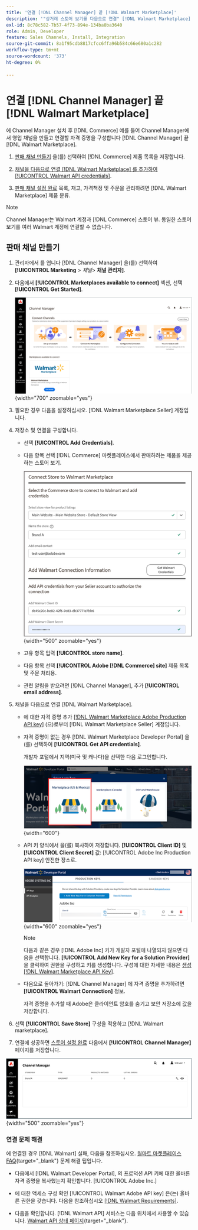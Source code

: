```yaml
---
title: '연결 [!DNL Channel Manager] 끝 [!DNL Walmart Marketplace]'
description: '"상거래 스토어 보기를 다음으로 연결" [!DNL Walmart Marketplace] Walmart Marketplace 판매에 대한 상거래 제품 목록, 재고, 가격 및 주문을 관리할 수 있는 판매 채널을 만듭니다."'
exl-id: 8c78c582-7b57-4f73-894e-134ba0ba3640
role: Admin, Developer
feature: Sales Channels, Install, Integration
source-git-commit: 8a1f95cdb8817cfcc6ffa96b584c66e680a1c282
workflow-type: tm+mt
source-wordcount: '373'
ht-degree: 0%

---
```


# 연결 [!DNL Channel Manager] 끝 [!DNL Walmart Marketplace]

에 Channel Manager 설치 후 [!DNL Commerce] 예를 들어 Channel Manager에서 영업 채널을 만들고 연결할 자격 증명을 구성합니다 [!DNL Channel Manager] 끝 [!DNL Walmart Marketplace].

1. [판매 채널 만들기](#create-the-sales-channel) 을(를) 선택하여 [!DNL Commerce] 제품 목록을 저장합니다.

1. [채널을 다음으로 연결 [!DNL Walmart Marketplace] 를 추가하여 [!UICONTROL Walmart API credentials]](#connect-the-channel-to-walmart-marketplace).

1. [판매 채널 설정 완료](#complete-sales-channel-store-setup) 목록, 재고, 가격책정 및 주문을 관리하려면 [!DNL Walmart Marketplace] 제품 분류.

>[!NOTE]
>
>Channel Manager는 Walmart 계정과 [!DNL Commerce] 스토어 뷰. 동일한 스토어 보기를 여러 Walmart 계정에 연결할 수 없습니다.

## 판매 채널 만들기

1. 관리자에서 를 엽니다 [!DNL Channel Manager] 을(를) 선택하여 **[!UICONTROL Marketing** > _채널&#x200B;_> **채널 관리자]**.

1. 다음에서 **[!UICONTROL Marketplaces available to connect]** 섹션, 선택 **[!UICONTROL Get Started]**.

   ![새로 연결 [!DNL Walmart] 저장 위치: [!DNL Channel Manager]](assets/channel-manager-home.png){width="700" zoomable="yes"}

1. 필요한 경우 다음을 설정하십시오. [!DNL Walmart Marketplace Seller] 계정입니다.

1. 저장소 및 연결을 구성합니다.

   - 선택 **[!UICONTROL Add Credentials]**.

   - 다음 항목 선택 [!DNL Commerce] 마켓플레이스에서 판매하려는 제품을 제공하는 스토어 보기.

     ![다음 간 연결 구성 [!DNL Commerce] 및 [!DNL Walmart Marketplace] 출처: [!DNL Channel Manager]](assets/configure-commerce-to-marketplace-connection.png){width="500" zoomable="yes"}

   - 고유 항목 입력 **[!UICONTROL store name]**.

   - 다음 항목 선택 **[!UICONTROL Adobe [!DNL Commerce] site]** 제품 목록 및 주문 처리용.

   - 관련 알림을 받으려면 [!DNL Channel Manager], 추가 **[!UICONTROL email address]**.

1. 채널을 다음으로 연결 [!DNL Walmart Marketplace].

   - 에 대한 자격 증명 추가 [[!DNL Walmart Marketplace Adobe Production API key]](walmart-requirements.md#generate-a-walmart-marketplace-production-api-key) (으)로부터 [!DNL Walmart Marketplace Seller] 계정입니다.

   - 자격 증명이 없는 경우 [!DNL Walmart Marketplace Developer Portal] 을(를) 선택하여 **[!UICONTROL Get API credentials]**.

     개발자 포털에서 지역(미국 및 캐나다)을 선택한 다음 로그인합니다.

     ![[!DNL Walmart Marketplace] 계정 로그인](assets/walmart-marketplace-login-page.png){width="600"}

   - API 키 양식에서 을(를) 복사하여 저장합니다. **[!UICONTROL Client ID]** 및 **[!UICONTROL Client Secret]** 값: [!UICONTROL Adobe Inc Production API key] 안전한 장소로.

     ![[!DNL Walmart Marketplace API key] 구성 페이지](assets/walmart-api-key-management-form.png){width="600" zoomable="yes"}

     >[!NOTE]
     >
     >다음과 같은 경우 [!DNL Adobe Inc] 키가 개발자 포털에 나열되지 않으면 다음을 선택합니다. **[!UICONTROL Add New Key for a Solution Provider]** 을 클릭하여 권한을 구성하고 키를 생성합니다. 구성에 대한 자세한 내용은 [생성 [!DNL Walmart Marketplace API Key]](walmart-requirements.md#generate-a-walmart-marketplace-api-key).

   - 다음으로 돌아가기: [!DNL Channel Manager] 에 자격 증명을 추가하려면 **[!UICONTROL Walmart Connection]** 정보.

     자격 증명을 추가할 때 Adobe은 클라이언트 암호를 숨기고 보안 저장소에 값을 저장합니다.

1. 선택 **[!UICONTROL Save Store]** 구성을 적용하고 [!DNL Walmart marketplace].

1. 연결에 성공하면 [스토어 설정 완료](complete-sales-channel-store-setup.md) 다음에서 **[!UICONTROL Channel Manager]** 페이지를 저장합니다.

![첫 번째 스토어 설정](assets/channel-manager-setup-first-store.png){width="500" zoomable="yes"}

### 연결 문제 해결

에 연결된 경우 [!DNL Walmart] 실패, 다음을 참조하십시오. [월마트 마켓플레이스 FAQ](https://developer.walmart.com/faq/us/faq-auth/){target="_blank"} 문제 해결 팁입니다.

- 다음에서 [!DNL Walmart Developer Portal], 의 프로덕션 API 키에 대한 올바른 자격 증명을 복사했는지 확인합니다. [!UICONTROL Adobe Inc.]

- 에 대한 액세스 구성 확인 [!UICONTROL Walmart Adobe API key] 은(는) 올바른 권한을 갖습니다. 다음을 참조하십시오 [[!DNL Walmart Requirements]](walmart-requirements.md##generate-a-walmart-marketplace-api-key).

- 다음을 확인합니다. [!DNL Walmart API] 서비스는 다음 위치에서 사용할 수 있습니다. [Walmart API 상태 페이지](https://developer.walmart.com/us/whats-new/new-api-status-information-now-available/){target="_blank"}.
